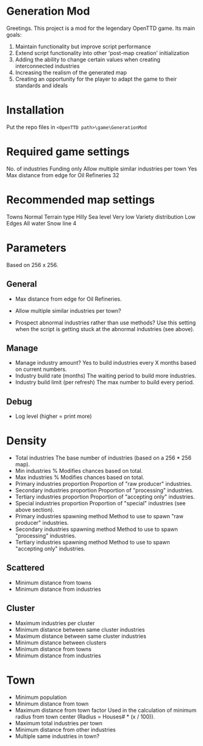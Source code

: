 # Generation Mod
Greetings. This project is a mod for the legendary OpenTTD game. 
Its main goals:
 1) Maintain functionality but improve script performance
 2) Extend script functionality into other 'post-map creation' initialization
 3) Adding the ability to change certain values when creating interconnected industries
 4) Increasing the realism of the generated map
 5) Creating an opportunity for the player to adapt the game to their standards and ideals

# Installation

Put the repo files in `<OpenTTD path>\game\GenerationMod`

# Required game settings

No. of industries				Funding only
Allow multiple similar industries per town	Yes 
Max distance from edge for Oil Refineries 	32 

# Recommended map settings

Towns				Normal
Terrain type			Hilly 
Sea level			Very low
Variety distribution		Low
Edges				All water
Snow line			4

# Parameters

Based on 256 x 256.

## General
- Max distance from edge for Oil Refineries.

- Allow multiple similar industries per town?

- Prospect abnormal industries rather than use methods?
	Use this setting when the script is getting stuck at the abnormal industries (see above).

## Manage
- Manage industry amount?
	Yes to build industries every X months based on current numbers.
- Industry build rate (months)
	The waiting period to build more industries.
- Industry build limit (per refresh)
	The max number to build every period.

## Debug
- Log level (higher = print more)


# Density
- Total industries
	The base number of industries (based on a 256 * 256 map).
- Min industries %
	Modifies chances based on total.
- Max industries %
	Modifies chances based on total.
- Primary industries proportion
	Proportion of "raw producer" industries.
- Secondary industries proportion
	Proportion of "processing" industries.
- Tertiary industries proportion
	Proportion of "accepting only" industries.
- Special industries proportion
	Proportion of "special" industries (see above section).
- Primary industries spawning method
	Method to use to spawn "raw producer" industries.
- Secondary industries spawning method
	Method to use to spawn "processing" industries.
- Tertiary industries spawning method
	Method to use to spawn "accepting only" industries.

## Scattered

- Minimum distance from towns
- Minimum distance from industries

## Cluster

 - Maximum industries per cluster
 - Minimum distance between same cluster industries
 - Maximum distance between same cluster industries
 - Minimum distance between clusters
 - Minimum distance from towns
 - Minimum distance from industries

# Town
 - Minimum population
 - Minimum distance from town
 - Maximum distance from town factor
 	Used in the calculation of minimum radius from town center (Radius = Houses# * (x / 100)).
 - Maximum total industries per town
 - Minimum distance from other industries
 - Multiple same industries in town?
